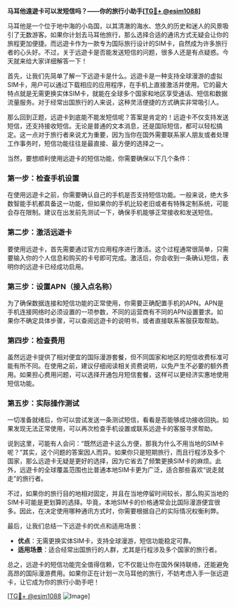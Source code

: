 **马耳他遠遊卡可以发短信吗？——你的旅行小助手[[TG💪+ @esim1088](https://t.me/s/esim1088)]**

马耳他是一个位于地中海的小岛国，以其清澈的海水、悠久的历史和迷人的风景吸引了无数游客。如果你计划去马耳他旅行，那么选择合适的通讯方式无疑会让你的旅程更加便捷。而远遊卡作为一款专为国际旅行设计的SIM卡，自然成为许多旅行者的心头好。不过，关于远遊卡是否能发送短信的问题，很多人还是有点疑惑。今天就来给大家详细解答一下！

首先，让我们先简单了解一下远遊卡是什么。远遊卡是一种支持全球漫游的虚拟SIM卡，用户可以通过下载相应的应用程序，在手机上直接激活并使用。它的最大特点就是无需更换实体SIM卡，就能在全球多个国家和地区享受通话、短信和数据流量服务。对于经常出国旅行的人来说，这种灵活便捷的方式确实非常吸引人。

那么回到正题，远遊卡到底能不能发短信呢？答案是肯定的！远遊卡不仅支持发送短信，还支持接收短信。无论是普通的文本消息，还是国际短信，都可以轻松搞定。这一点对于旅行者来说尤为重要，因为当你在国外需要联系家人朋友或者处理工作事务时，短信功能往往是最直接、最方便的选择之一。

当然，要想顺利使用远遊卡的短信功能，你需要确保以下几个条件：

### **第一步：检查手机设置**
在使用远遊卡之前，你需要确认自己的手机是否支持短信功能。一般来说，绝大多数智能手机都具备这一功能，但如果你的手机比较老旧或者有特殊定制系统，可能会存在限制。建议在出发前先测试一下，确保手机能够正常接收和发送短信。

### **第二步：激活远遊卡**
要使用远遊卡，首先需要通过官方应用程序进行激活。这个过程通常很简单，只需要输入你的个人信息和购买的卡号即可完成。激活后，你会收到一条确认短信，表明你的远遊卡已经成功启用。

### **第三步：设置APN（接入点名称）**
为了确保数据连接和短信功能的正常使用，你需要正确配置手机的APN。APN是手机连接网络时必须设置的一项参数，不同的运营商有不同的APN设置要求。如果你不确定具体步骤，可以查阅远遊卡的说明书，或者直接联系客服获取帮助。

### **第四步：检查费用**
虽然远遊卡提供了相对便宜的国际漫游套餐，但不同国家和地区的短信收费标准可能有所不同。在使用之前，建议仔细阅读相关资费说明，以免产生不必要的额外费用。如果担心费用问题，可以选择开通包月短信套餐，这样可以更经济实惠地使用短信功能。

### **第五步：实际操作测试**
一切准备就绪后，你可以尝试发送一条测试短信，看看是否能够成功接收回执。如果发现无法正常使用，可以再次检查手机设置或联系远遊卡的客服寻求帮助。

说到这里，可能有人会问：“既然远遊卡这么方便，那我为什么不用当地的SIM卡呢？”其实，这个问题的答案因人而异。如果你只是短期旅行，而且行程涉及多个国家，那么远遊卡无疑是更好的选择，因为它省去了频繁更换SIM卡的麻烦。此外，远遊卡的全球覆盖范围也比普通本地SIM卡更为广泛，适合那些喜欢“说走就走”的旅行者。

不过，如果你的旅行目的地相对固定，并且在当地停留时间较长，那么购买当地的SIM卡可能是更划算的选择。毕竟，本地SIM卡的价格通常会比国际漫游便宜很多。因此，在决定使用哪种通讯方式时，你需要根据自己的实际情况权衡利弊。

最后，让我们总结一下远遊卡的优点和适用场景：

- **优点**：无需更换实体SIM卡，支持全球漫游，短信功能稳定可靠。
- **适用场景**：适合经常出国旅行的人群，尤其是行程涉及多个国家的旅行者。

总之，远遊卡的短信功能完全值得信赖，它不仅能让你在国外保持联络，还能避免高昂的国际漫游费用。如果你正在计划一次马耳他的旅行，不妨考虑入手一张远遊卡，让它成为你的旅行小助手吧！

[[TG💪+ @esim1088](https://t.me/s/esim1088) ![Image](https://i.postimg.cc/4NQfJmqS/Snipaste-2025-05-13-00-14-12.png)]